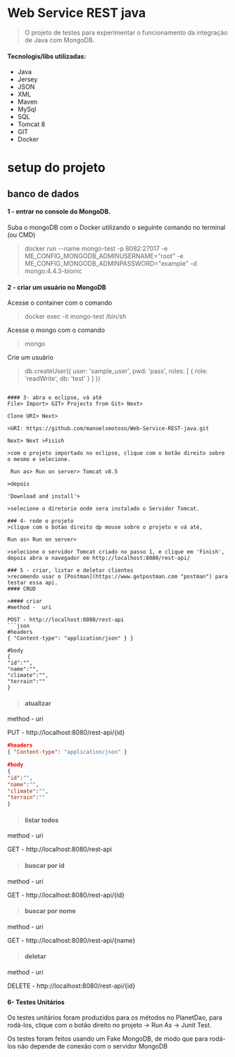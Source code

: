 # Web Service REST java
>O projeto de testes para experimentar o funcionamento da integração de Java com MongoDB.</p>

#### Tecnologis/libs utilizadas:
* Java
* Jersey
* JSON
* XML
* Maven
* MySql
* SQL
* Tomcat 8
* GIT
* Docker

# setup do projeto
## banco de dados
#### 1 - entrar no console do MongoDB.
Suba o mongoDB com o Docker utilizando o seguinte comando no terminal (ou CMD)

>docker run --name mongo-test -p 8082:27017 -e ME_CONFIG_MONGODB_ADMINUSERNAME="root" -e ME_CONFIG_MONGODB_ADMINPASSWORD="example" -d mongo:4.4.3-bionic

#### 2 - criar um usuário no MongoDB
Acesse o container com o comando

>docker exec -it mongo-test /bin/sh

Acesse o mongo com o comando

>mongo

Crie um usuário

>db.createUser({
    user: 'sample_user',
    pwd: 'pass',
    roles: [
        { role: 'readWrite', db: 'test' }
    ]
})
```

#### 3- abra o eclipse, vá até 
File> Import> GIT> Projects from Git> Next>

Clone URI> Next>
  
>URI: https://github.com/manoelsmotoso/Web-Service-REST-java.git

Next> Next >Fisish

>com o projeto importado no eclipse, clique com o botão direito sobre o mesmo e selecione.

 Run as> Run on server> Tomcat v8.5

>depois 

'Download and install'>

>selecione o diretorio onde sera instalado o Servidor Tomcat.

### 4- rode o projeto
>clique com o botao direito dp mouse sobre o projeto e vá até,

Run as> Run on server>

>selecione o servidor Tomcat criado no passo 1, e clique em 'Finish', depois abra o navegador em http://localhost:8080/rest-api/

### 5 - criar, listar e deletar clientes
>recomendo usar o [Postman](https://www.getpostman.com "postman") para testar essa api.
#### CRUD

>#### criar
#method -  uri

POST - http://localhost:8080/rest-api
```json
#headers 
{ "Content-type": "application/json" } }

#body
{
"id":"",
"name":"",
"climate":"",
"terrain":""
}
```
>#### atualizar 
method -  uri


PUT -  http://localhost:8080/rest-api/{id}
```json
#headers 
{ "Content-type": "application/json" }

#body
{
"id":"",
"name":"",
"climate":"",
"terrain":""
}
```

>#### listar todos
method -  uri

GET - http://localhost:8080/rest-api

>#### buscar por id 
method -  uri

GET - http://localhost:8080/rest-api/{id}

>#### buscar por nome 
method -  uri

GET - http://localhost:8080/rest-api/{name}

>#### deletar
method -  uri

DELETE - http://localhost:8080/rest-api/{id}


#### 6- Testes Unitários
Os testes unitários foram produzidos para os métodos no PlanetDao, para rodá-los, clique com o botão direito no projeto -> Run As -> Junit Test.

Os testes foram feitos usando um Fake MongoDB, de modo que para rodá-los não depende de conexão com o servidor MongoDB

